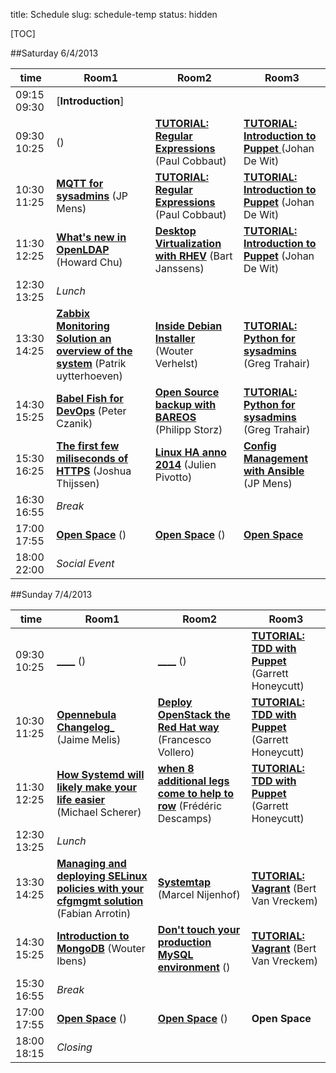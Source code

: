 title: Schedule
slug: schedule-temp
status: hidden

[TOC]

##Saturday 6/4/2013

| time          | Room1 | Room2 | Room3 |
|---------------|-------|-------|-------|
| 09:15 09:30 | [__Introduction__] |
| 09:30 10:25 | []() () |[__TUTORIAL: Regular Expressions__](tutorial-regular-expressions.html) (Paul Cobbaut) | [__TUTORIAL: Introduction to Puppet__ ]()  (Johan De Wit) |
| 10:30 11:25 | [__MQTT for sysadmins__]() (JP Mens) | [__TUTORIAL: Regular Expressions__](tutorial-regular-expressions.html) (Paul Cobbaut) | [__TUTORIAL: Introduction to Puppet__](.html) (Johan De Wit) |
| 11:30 12:25 | [__What's new in OpenLDAP__]() (Howard Chu) | [__Desktop Virtualization with RHEV__]() (Bart Janssens) | [__TUTORIAL: Introduction to Puppet__]() (Johan De Wit) |
| 12:30 13:25 | _Lunch_ |
| 13:30 14:25 | [__Zabbix Monitoring Solution an overview of the system__]() (Patrik uytterhoeven) | [__Inside Debian Installer__]() (Wouter Verhelst) | [__TUTORIAL: Python for sysadmins__]() (Greg Trahair) |
| 14:30 15:25 | [__Babel Fish for DevOps__]() (Peter Czanik) | [__Open Source backup with BAREOS__]() (Philipp Storz) | [__TUTORIAL: Python for sysadmins__]() (Greg Trahair) |
| 15:30 16:25 | [__The first few miliseconds of HTTPS__]() (Joshua Thijssen) | [__Linux HA anno 2014__](linux-ha-anno-2014.html) (Julien Pivotto) | [__Config Management with Ansible__](configuration-management-with-ansible.html) (JP Mens) |
| 16:30 16:55 | _Break_ |
| 17:00 17:55 | [__Open Space__]() () | [__Open Space__]() () | [__Open Space__]() |
| 18:00 22:00 | _Social Event_


##Sunday 7/4/2013

|time           | Room1 | Room2 | Room3 |
|---------------|-------|-------|-------|
| 09:30 10:25 | [____]() () | [____]() () | [__TUTORIAL: TDD with Puppet__]() (Garrett Honeycutt)
| 10:30 11:25 | [__Opennebula Changelog___]() (Jaime Melis) | [__Deploy OpenStack the Red Hat way__]() (Francesco Vollero) | [__TUTORIAL: TDD with Puppet__]() (Garrett Honeycutt) |
| 11:30 12:25 | [__How Systemd will likely make your life easier__]() (Michael Scherer) | [__when 8 additional legs come to help to row__]() (Frédéric Descamps) | [__TUTORIAL: TDD with Puppet__]() (Garrett Honeycutt) |
| 12:30 13:25 | _Lunch_ |
| 13:30 14:25 | [__Managing and deploying SELinux policies with your cfgmgmt solution__]() (Fabian Arrotin) | [__Systemtap__]() (Marcel Nijenhof) | [__TUTORIAL: Vagrant__]() (Bert Van Vreckem) |
| 14:30 15:25 | [__Introduction to MongoDB__]() (Wouter Ibens) | [__Don't touch your production MySQL environment__]() () | [__TUTORIAL: Vagrant__]() (Bert Van Vreckem)
| 15:30 16:55 | _Break_ |
| 17:00 17:55 | [__Open Space__]() () | [__Open Space__]() () | __Open Space__ |
| 18:00 18:15 | _Closing_ |

